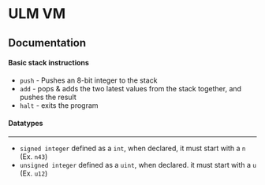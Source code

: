 # ULM VM 
## Documentation

#### Basic stack instructions
* `push`     - Pushes an 8-bit integer to the stack
* `add`      - pops & adds the two latest values from the stack together, and pushes the result
* `halt`     - exits the program

#### Datatypes
 -------------
* `signed integer` defined as a `int`, when declared, it must start with a `n` (Ex. `n43`)
* `unsigned integer` defined as a `uint`, when declared. it must start with a `u` (Ex. `u12`)
  
